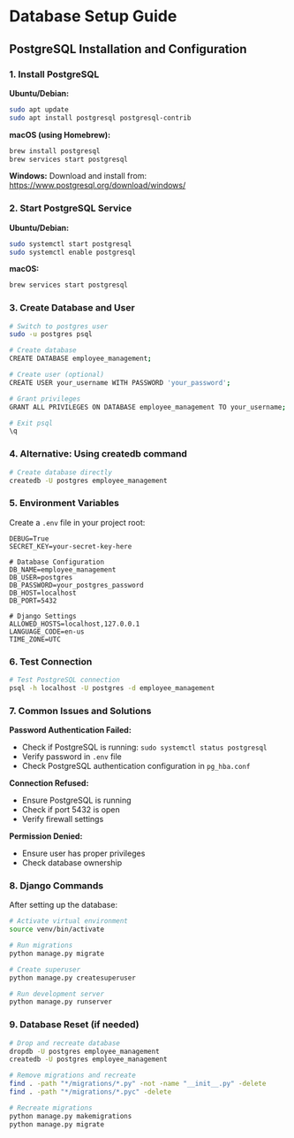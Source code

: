 # Database Setup Guide

## PostgreSQL Installation and Configuration

### 1. Install PostgreSQL

**Ubuntu/Debian:**
```bash
sudo apt update
sudo apt install postgresql postgresql-contrib
```

**macOS (using Homebrew):**
```bash
brew install postgresql
brew services start postgresql
```

**Windows:**
Download and install from: https://www.postgresql.org/download/windows/

### 2. Start PostgreSQL Service

**Ubuntu/Debian:**
```bash
sudo systemctl start postgresql
sudo systemctl enable postgresql
```

**macOS:**
```bash
brew services start postgresql
```

### 3. Create Database and User

```bash
# Switch to postgres user
sudo -u postgres psql

# Create database
CREATE DATABASE employee_management;

# Create user (optional)
CREATE USER your_username WITH PASSWORD 'your_password';

# Grant privileges
GRANT ALL PRIVILEGES ON DATABASE employee_management TO your_username;

# Exit psql
\q
```

### 4. Alternative: Using createdb command

```bash
# Create database directly
createdb -U postgres employee_management
```

### 5. Environment Variables

Create a `.env` file in your project root:

```env
DEBUG=True
SECRET_KEY=your-secret-key-here

# Database Configuration
DB_NAME=employee_management
DB_USER=postgres
DB_PASSWORD=your_postgres_password
DB_HOST=localhost
DB_PORT=5432

# Django Settings
ALLOWED_HOSTS=localhost,127.0.0.1
LANGUAGE_CODE=en-us
TIME_ZONE=UTC
```

### 6. Test Connection

```bash
# Test PostgreSQL connection
psql -h localhost -U postgres -d employee_management
```

### 7. Common Issues and Solutions

**Password Authentication Failed:**
- Check if PostgreSQL is running: `sudo systemctl status postgresql`
- Verify password in `.env` file
- Check PostgreSQL authentication configuration in `pg_hba.conf`

**Connection Refused:**
- Ensure PostgreSQL is running
- Check if port 5432 is open
- Verify firewall settings

**Permission Denied:**
- Ensure user has proper privileges
- Check database ownership

### 8. Django Commands

After setting up the database:

```bash
# Activate virtual environment
source venv/bin/activate

# Run migrations
python manage.py migrate

# Create superuser
python manage.py createsuperuser

# Run development server
python manage.py runserver
```

### 9. Database Reset (if needed)

```bash
# Drop and recreate database
dropdb -U postgres employee_management
createdb -U postgres employee_management

# Remove migrations and recreate
find . -path "*/migrations/*.py" -not -name "__init__.py" -delete
find . -path "*/migrations/*.pyc" -delete

# Recreate migrations
python manage.py makemigrations
python manage.py migrate
```
